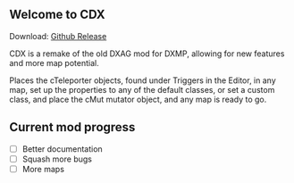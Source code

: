 ## Welcome to CDX

Download: [Github Release](https://github.com/Kaiz0r/CDX/releases)

CDX is a remake of the old DXAG mod for DXMP, allowing for new features and more map potential.

Places the cTeleporter objects, found under Triggers in the Editor, in any map, set up the properties to any of the default classes, or set a custom class, and place the cMut mutator object, and any map is ready to go.

## Current mod progress
- [ ] Better documentation
- [ ] Squash more bugs
- [ ] More maps
